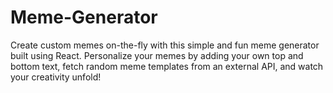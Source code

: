 # Meme-Generator
 Create custom memes on-the-fly with this simple and fun meme generator built using React. Personalize your memes by adding your own top and bottom text, fetch random meme templates from an external API, and watch your creativity unfold!
